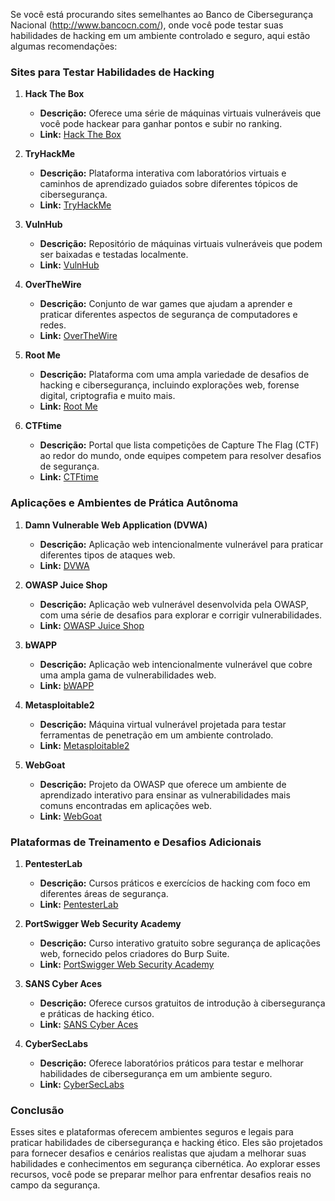 Se você está procurando sites semelhantes ao Banco de Cibersegurança Nacional (http://www.bancocn.com/), onde você pode testar suas habilidades de hacking em um ambiente controlado e seguro, aqui estão algumas recomendações:

### Sites para Testar Habilidades de Hacking

1. **Hack The Box**
   - **Descrição:** Oferece uma série de máquinas virtuais vulneráveis que você pode hackear para ganhar pontos e subir no ranking.
   - **Link:** [Hack The Box](https://www.hackthebox.eu/)

2. **TryHackMe**
   - **Descrição:** Plataforma interativa com laboratórios virtuais e caminhos de aprendizado guiados sobre diferentes tópicos de cibersegurança.
   - **Link:** [TryHackMe](https://tryhackme.com/)

3. **VulnHub**
   - **Descrição:** Repositório de máquinas virtuais vulneráveis que podem ser baixadas e testadas localmente.
   - **Link:** [VulnHub](https://www.vulnhub.com/)

4. **OverTheWire**
   - **Descrição:** Conjunto de war games que ajudam a aprender e praticar diferentes aspectos de segurança de computadores e redes.
   - **Link:** [OverTheWire](https://overthewire.org/)

5. **Root Me**
   - **Descrição:** Plataforma com uma ampla variedade de desafios de hacking e cibersegurança, incluindo explorações web, forense digital, criptografia e muito mais.
   - **Link:** [Root Me](https://www.root-me.org/)

6. **CTFtime**
   - **Descrição:** Portal que lista competições de Capture The Flag (CTF) ao redor do mundo, onde equipes competem para resolver desafios de segurança.
   - **Link:** [CTFtime](https://ctftime.org/)

### Aplicações e Ambientes de Prática Autônoma

1. **Damn Vulnerable Web Application (DVWA)**
   - **Descrição:** Aplicação web intencionalmente vulnerável para praticar diferentes tipos de ataques web.
   - **Link:** [DVWA](http://www.dvwa.co.uk/)

2. **OWASP Juice Shop**
   - **Descrição:** Aplicação web vulnerável desenvolvida pela OWASP, com uma série de desafios para explorar e corrigir vulnerabilidades.
   - **Link:** [OWASP Juice Shop](https://owasp.org/www-project-juice-shop/)

3. **bWAPP**
   - **Descrição:** Aplicação web intencionalmente vulnerável que cobre uma ampla gama de vulnerabilidades web.
   - **Link:** [bWAPP](http://www.itsecgames.com/)

4. **Metasploitable2**
   - **Descrição:** Máquina virtual vulnerável projetada para testar ferramentas de penetração em um ambiente controlado.
   - **Link:** [Metasploitable2](https://sourceforge.net/projects/metasploitable/)

5. **WebGoat**
   - **Descrição:** Projeto da OWASP que oferece um ambiente de aprendizado interativo para ensinar as vulnerabilidades mais comuns encontradas em aplicações web.
   - **Link:** [WebGoat](https://owasp.org/www-project-webgoat/)

### Plataformas de Treinamento e Desafios Adicionais

1. **PentesterLab**
   - **Descrição:** Cursos práticos e exercícios de hacking com foco em diferentes áreas de segurança.
   - **Link:** [PentesterLab](https://pentesterlab.com/)

2. **PortSwigger Web Security Academy**
   - **Descrição:** Curso interativo gratuito sobre segurança de aplicações web, fornecido pelos criadores do Burp Suite.
   - **Link:** [PortSwigger Web Security Academy](https://portswigger.net/web-security)

3. **SANS Cyber Aces**
   - **Descrição:** Oferece cursos gratuitos de introdução à cibersegurança e práticas de hacking ético.
   - **Link:** [SANS Cyber Aces](https://www.cyberaces.org/)

4. **CyberSecLabs**
   - **Descrição:** Oferece laboratórios práticos para testar e melhorar habilidades de cibersegurança em um ambiente seguro.
   - **Link:** [CyberSecLabs](https://www.cyberseclabs.co.uk/)

### Conclusão

Esses sites e plataformas oferecem ambientes seguros e legais para praticar habilidades de cibersegurança e hacking ético. Eles são projetados para fornecer desafios e cenários realistas que ajudam a melhorar suas habilidades e conhecimentos em segurança cibernética. Ao explorar esses recursos, você pode se preparar melhor para enfrentar desafios reais no campo da segurança.
